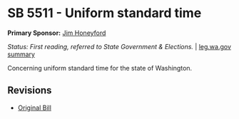 # SB 5511 - Uniform standard time
**Primary Sponsor:** [Jim Honeyford](/person/leg/jim.honeyford.md)

*Status: First reading, referred to State Government & Elections.* | [leg.wa.gov summary](https://app.leg.wa.gov/billsummary?BillNumber=5511&Year=2021)

Concerning uniform standard time for the state of Washington.

## Revisions
* [Original Bill](1/)